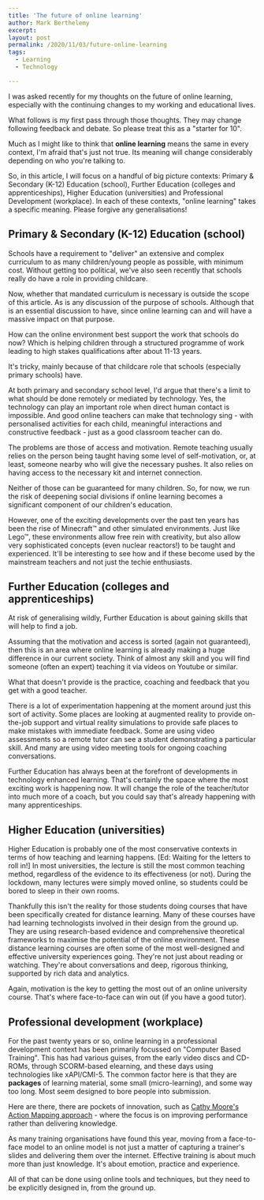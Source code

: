 ```yaml
---
title: 'The future of online learning'
author: Mark Berthelemy
excerpt:
layout: post
permalink: /2020/11/03/future-online-learning
tags:
  - Learning
  - Technology

---
```

I was asked recently for my thoughts on the future of online learning, especially with the continuing changes to my working and educational lives.

What follows is my first pass through those thoughts. They may change following feedback and debate. So please treat this as a "starter for 10".

Much as I might like to think that **online learning** means the same in every context, I'm afraid that's just not true. Its meaning will change considerably depending on who you're talking to.

So, in this article, I will focus on a handful of big picture contexts: Primary &amp; Secondary (K-12) Education (school), Further Education (colleges and apprenticeships), Higher Education (universities) and Professional Development (workplace). In each of these contexts, "online learning" takes a specific meaning. Please forgive any generalisations!

## Primary &amp; Secondary (K-12) Education (school)

Schools have a requirement to "deliver" an extensive and complex curriculum to as many children/young people as possible, with minimum cost. Without getting too political, we've also seen recently that schools really do have a role in providing childcare.

Now, whether that mandated curriculum is necessary is outside the scope of this article. As is any discussion of the purpose of schools. Although that is an essential discussion to have, since online learning can and will have a massive impact on that purpose.

How can the online environment best support the work that schools do now? Which is helping children through a  structured programme of work leading to high stakes qualifications after about 11-13 years.

It's tricky, mainly because of that childcare role that schools (especially primary schools) have.

At both primary and secondary school level, I'd argue that there's a limit to what should be done remotely or mediated by technology. Yes, the technology can play an important role when direct human contact is impossible. And good online teachers can make that technology sing - with personalised activities for each child, meaningful interactions and constructive feedback - just as a good classroom teacher can do.

The problems are those of access and motivation. Remote teaching usually relies on the person being taught having some level of self-motivation, or, at least, someone nearby who will give the necessary pushes. It also relies on having access to the necessary kit and internet connection.

Neither of those can be guaranteed for many children. So, for now, we run the risk of deepening social divisions if online learning becomes a significant component of our children's education.

However, one of the exciting developments over the past ten years has been the rise of Minecraft&trade; and other simulated environments. Just like Lego&trade;, these environments allow free rein with creativity, but also allow very sophisticated concepts (even nuclear reactors!) to be taught and experienced. It'll be interesting to see how and if these become used by the mainstream teachers and not just the techie enthusiasts.

## Further Education (colleges and apprenticeships)

At risk of generalising wildly, Further Education is about gaining skills that will help to find a job.

Assuming that the motivation and access is sorted (again not guaranteed), then this is an area where online learning is already making a huge difference in our current society. Think of almost any skill and you will find someone (often an expert) teaching it via videos on Youtube or similar.

What that doesn't provide is the practice, coaching and feedback that you get with a good teacher.

There is a lot of experimentation happening at the moment around just this sort of activity. Some places are looking at augmented reality to provide on-the-job support and virtual reality simulations to provide safe places to make mistakes with immediate feedback. Some are using video assessments so a remote tutor can see a student demonstrating a particular skill. And many are using video meeting tools for ongoing coaching conversations.

Further Education has always been at the forefront of developments in technology enhanced learning. That's certainly the space where the most exciting work is happening now. It will change the role of the teacher/tutor into much more of a coach, but you could say that's already happening with many apprenticeships.

## Higher Education (universities)

Higher Education is probably one of the most conservative contexts in terms of how teaching and learning happens. [Ed: Waiting for the letters to roll in!] In most universities, the lecture is still the most common teaching method, regardless of the evidence to its effectiveness (or not). During the lockdown, many lectures were simply moved online, so students could be bored to sleep in their own rooms.

Thankfully this isn't the reality for those students doing courses that have been specifically created for distance learning. Many of these courses have had learning technologists involved in their design from the ground up. They are using research-based evidence and comprehensive theoretical frameworks to maximise the potential of the online environment. These distance learning courses are often some of the most well-designed and effective university experiences going. They're not just about reading or watching. They're about conversations and deep, rigorous thinking, supported by rich data and analytics.

Again, motivation is the key to getting the most out of an online university course. That's where face-to-face can win out (if you have a good tutor).

## Professional development (workplace)

For the past twenty years or so, online learning in a professional development context has been primarily focussed on "Computer Based Training". This has had various guises, from the early video discs and CD-ROMs, through SCORM-based elearning, and these days using technologies like xAPI/CMI-5. The common factor here is that they are **packages** of learning material, some small (micro-learning), and some way too long. Most seem designed to bore people into submission.

Here are there, there are pockets of innovation, such as [Cathy Moore's Action Mapping approach](https://blog.cathy-moore.com/action-mapping-a-visual-approach-to-training-design/) - where the focus is on improving performance rather than delivering knowledge.

As many training organisations have found this year, moving from a face-to-face model to an online model is not just a matter of capturing a trainer's slides and delivering them over the internet. Effective training is about much more than just knowledge. It's about emotion, practice and experience.

All of that can be done using online tools and techniques, but they need to be explicitly designed in, from the ground up.
